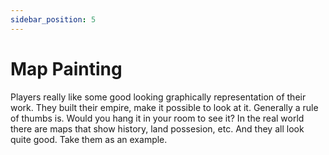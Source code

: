 ```yaml
---
sidebar_position: 5
---
```


# Map Painting

Players really like some good looking graphically representation of their work. They built their empire, make it possible to look at it. Generally a rule of thumbs is. Would you hang it in your room to see it? In the real world there are maps that show history, land possesion, etc. And they all look quite good. Take them as an example. 